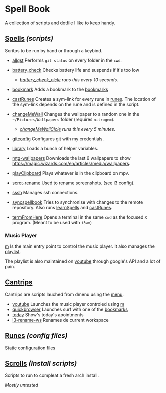 # Spell Book
 A collection of scripts and dotfile I like to keep handy.

## [Spells](./spells) *(scripts)*
Scritps to be run by hand or through a keybind.
- [allgst](./spells/allgst.spell) Performs `git status` on every folder in the `cwd`.
- [battery_check](./spells/battery_check.spell) Checks battery life and suspends if it's too
  low
    - *[battery_check_cicle](./spells/battery_check_cicle.spell) runs this every 10 seconds.*
- [bookmark](./spells/bookmark.spell) Adds a bookmark to the [bookmarks](./library/bookmarks)
- [castRunes](./castRunes.sh) Creates a sym-link for every rune in
  [runes](runes/). The location of the sym-link depends on the rune and is
  defined in the script.
- [changeMeWall](./spells/changeMeWall.spell) Changes the wallpaper to a random one in the
  `~/Pictures/Wallpapers` folder (requires `nitrogem`).
    - *[changeMeWallCicle](./spells/changeMeWallCicle.spell) runs this every 5 minutes.*
- [gitconfig](./spells/gitconfig.spell) Configures git with my credentials.
- [library](./spells/library.spell) Loads a bunch of helper variables.

- [mtg-wallpapers](./spells/mtg-wallpapers.spell) Downloads the last 6 wallpapers to show
  https://magic.wizards.com/en/articles/media/wallpapers.
- [playClipboard](./spells/playClipboard.spell) Plays whatever is in the clipboard on mpv.
- [scrot-rename](./spells/scrot-rename.spell) Used to rename screenshots. (see i3 config).
- [sssh](./spells/sssh.spell) Manages ssh connections.
- [syncspellbook](./spells/syncspellbook.spell) Tries to synchronise with changes to the
  remote repository. Also runs [learnSpells](./learnSpells.sh)
  and [castRunes](./castRunes.sh).
- [termFromHere](./spells/termFromHere.spell) Opens a terminal in the same `cwd` as the focused `X`
  program. (Meant to be used with `i3wm`)

### Music Player
[m](./spells/m.spell) Is the main entry point to control the music player. It also manages the
[playlist](./library/playlist).

The playlist is also maintained on [youtube](https://www.youtube.com/playlist?list=PLMlpz9TVZoe-T8GsEJwWC9DyBPWso-TU3)
through google's API and a lot of pain.

## [Cantrips](./cantrips/)
Cantrips are scripts lauched from dmenu using the [menu](./cantrips/menu.sh).
- [youtube](./cantrips/youtube.sh) Launches the music player controled using [m](./spells/m.spell)
- [quickbrowser](./cantrips/quickbrowser.sh) Launches surf with one of the [bookmarks](./library/bookmarks)
- [today](./cantrips/today.sh) Show's today's apointments
- [i3-rename-ws](./cantrips/i3-rename-ws.sh) Renames de current workspace

## [Runes](./runes) *(config files)*
Static configuration files

## [Scrolls](./scrolls) *(Install scripts)*
Scripts to run to compleat a fresh arch install.

*Mostly untested*
